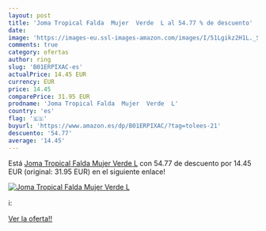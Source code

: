 ```yaml
---
layout: post
title: 'Joma Tropical Falda  Mujer  Verde  L al 54.77 % de descuento'
date: 
image: 'https://images-eu.ssl-images-amazon.com/images/I/51Lgikz2H1L._SL200_.jpg'
comments: true
category: ofertas
author: ring
slug: 'B01ERPIXAC-es'
actualPrice: 14.45 EUR
currency: EUR
price: 14.45
comparePrice: 31.95 EUR
prodname: 'Joma Tropical Falda  Mujer  Verde  L'
country: 'es'
flag: '🇪🇸'
buyurl: 'https://www.amazon.es/dp/B01ERPIXAC/?tag=tolees-21'
descuento: '54.77'
average: '14.45'
---
```


Está [Joma Tropical Falda  Mujer  Verde  L](https://www.amazon.es/dp/B01ERPIXAC/?tag=tolees-21) con 54.77 de descuento por 14.45 EUR (original: 31.95 EUR) en el siguiente enlace!

[![Joma Tropical Falda  Mujer  Verde  L](https://images-eu.ssl-images-amazon.com/images/I/51Lgikz2H1L._SL200_.jpg)](https://www.amazon.es/dp/B01ERPIXAC/?tag=tolees-21)

ℹ️:


[Ver la oferta!!](https://www.amazon.es/dp/B01ERPIXAC/?tag=tolees-21)

